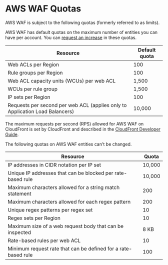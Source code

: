# AWS WAF Quotas<a name="limits"></a>

AWS WAF is subject to the following quotas \(formerly referred to as limits\)\. 

AWS WAF has default quotas on the maximum number of entities you can have per account\. You can [request an increase](https://console.aws.amazon.com/support/home#/case/create?issueType=service-limit-increase&limitType=service-code-waf) in these quotas\.


| Resource | Default quota | 
| --- | --- | 
| Web ACLs per Region | 100 | 
| Rule groups per Region | 100 | 
| Web ACL capacity units \(WCUs\) per web ACL | 1,500 | 
| WCUs per rule group | 1,500 | 
| IP sets per Region | 100 | 
| Requests per second per web ACL \(applies only to Application Load Balancers\) | 10,000 | 

The maximum requests per second \(RPS\) allowed for AWS WAF on CloudFront is set by CloudFront and described in the [CloudFront Developer Guide](http://docs.aws.amazon.com/AmazonCloudFront/latest/DeveloperGuide/cloudfront-limits.html)\.

The following quotas on AWS WAF entities can't be changed\.


| Resource | Quota | 
| --- | --- | 
| IP addresses in CIDR notation per IP set |  10,000  | 
| Unique IP addresses that can be blocked per rate\-based rule |  10,000  | 
| Maximum characters allowed for a string match statement |  200  | 
| Maximum characters allowed for each regex pattern |  200  | 
| Unique regex patterns per regex set | 10 | 
| Regex sets per Region | 10 | 
| Maximum size of a web request body that can be inspected |  8 KB  | 
| Rate\-based rules per web ACL | 10 | 
| Minimum request rate that can be defined for a rate\-based rule |  100  | 
